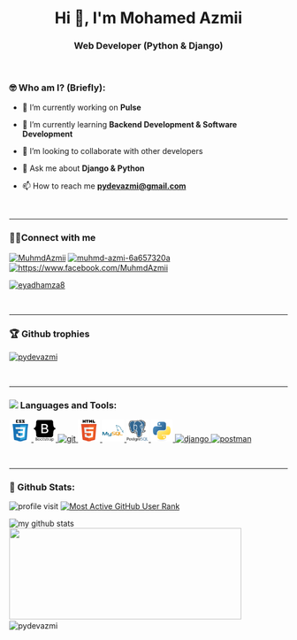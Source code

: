 

<h1 align="center">Hi 👋, I'm Mohamed Azmii</h1>
<h3 align="center">Web Developer (Python & Django) </h3>

<br/>

### 🤓 Who am I? (Briefly):

- 🔭 I’m currently working on **Pulse**

- 🌱 I’m currently learning **Backend Development & Software Development**

- 👯 I’m looking to collaborate with other developers

- 💬 Ask me about **Django & Python**

- 📫 How to reach me **pydevazmi@gmail.com**

<br/>
<hr>

    
### 👨‍💻Connect with me

<p align="left">
    <a href="https://twitter.com/MuhmdAzmii" target="blank"><img align="center" src="https://raw.githubusercontent.com/rahuldkjain/github-profile-readme-generator/master/src/images/icons/Social/twitter.svg" alt="MuhmdAzmii" height="30" width="40" /></a>
    <a href="https://linkedin.com/in/muhmd-azmi-6a657320a" target="blank"><img align="center" src="https://raw.githubusercontent.com/rahuldkjain/github-profile-readme-generator/master/src/images/icons/Social/linked-in-alt.svg" alt="muhmd-azmi-6a657320a" height="30" width="40" /></a>
    <a href="https://fb.com/MuhmdAzmii" target="blank"><img align="center" src="https://raw.githubusercontent.com/rahuldkjain/github-profile-readme-generator/master/src/images/icons/Social/facebook.svg" alt="https://www.facebook.com/MuhmdAzmii" height="30" width="40" /></a>
</p>

<p align="left">
    <a href="https://twitter.com/MuhmdAzmii" target="blank"><img src="https://img.shields.io/twitter/follow/MuhmdAzmii?logo=twitter&style=for-the-badge" alt="eyadhamza8" /></a> 
</p>

<br/>
<hr>

### 🏆 Github trophies
<p align="left"> <a href="https://github.com/ryo-ma/github-profile-trophy"><img src="https://github-profile-trophy.vercel.app/?username=pydevazmi&theme=onedark&no-frame=true" alt="pydevazmi" /></a> </p>

<br/>
<hr>


<h3 align="left"><img src="https://media.giphy.com/media/WUlplcMpOCEmTGBtBW/giphy.gif" width="50"> Languages and Tools:</h3>
<p align="left"> <a href="https://www.w3schools.com/css/" target="_blank" rel="noreferrer"> <img src="https://raw.githubusercontent.com/devicons/devicon/master/icons/css3/css3-original-wordmark.svg" alt="css3" width="40" height="40"/> </a> <a href="https://getbootstrap.com" target="_blank"> <img src="https://raw.githubusercontent.com/devicons/devicon/master/icons/bootstrap/bootstrap-plain-wordmark.svg" alt="bootstrap" width="40" height="40"/> </a> <a href="https://git-scm.com/" target="_blank" rel="noreferrer"> <img src="https://www.vectorlogo.zone/logos/git-scm/git-scm-icon.svg" alt="git" width="40" height="40"/> </a> <a href="https://www.w3.org/html/" target="_blank" rel="noreferrer"> <img src="https://raw.githubusercontent.com/devicons/devicon/master/icons/html5/html5-original-wordmark.svg" alt="html5" width="40" height="40"/> </a> <a href="https://www.mysql.com/" target="_blank" rel="noreferrer"> <img src="https://raw.githubusercontent.com/devicons/devicon/master/icons/mysql/mysql-original-wordmark.svg" alt="mysql" width="40" height="40"/> </a> <a href="https://www.postgresql.org" target="_blank" rel="noreferrer"> <img src="https://raw.githubusercontent.com/devicons/devicon/master/icons/postgresql/postgresql-original-wordmark.svg" alt="postgresql" width="40" height="40"/> </a> <a href="https://www.python.org" target="_blank" rel="noreferrer"> <img src="https://raw.githubusercontent.com/devicons/devicon/master/icons/python/python-original.svg" alt="python" width="40" height="40"/> </a>
<a href="https://www.djangoproject.com/" target="_blank"><img src="https://cdn.jsdelivr.net/gh/devicons/devicon/icons/django/django-plain.svg" alt="django" width="40" height="40"/></a><a href="https://postman.com" target="_blank"> <img src="https://www.vectorlogo.zone/logos/getpostman/getpostman-icon.svg" alt="postman" width="40" height="40"/> </a> </p>

<br/>
<hr>

### 👦 Github Stats:

<div align="left">

![profile visit](https://komarev.com/ghpvc/?username=pydevazmi) [![Most Active GitHub User Rank](https://endy419y2alipob.m.pipedream.net)](https://commits.top/egypt.html)

<p align="left">
<img src="https://github-readme-stats.vercel.app/api?username=pydevazmi&show_icons=true&theme=dark&count_private=true" alt="my github stats" width="420"/>
<img src="https://github-readme-streak-stats.herokuapp.com/?user=pydevazmi&theme=dark&background=000000" width="420" height="165">
<img align="left" src="https://github-readme-stats.vercel.app/api/top-langs?username=pydevazmi&show_icons=true&theme=dark&locale=en&layout=compact" alt="pydevazmi" />
</p>

</div>
